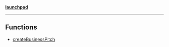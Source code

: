 [**launchpad**](index.md)

***

## Functions

- [createBusinessPitch](db.Functions.BusinessPitchsFunctions.Function.createBusinessPitch.md)
